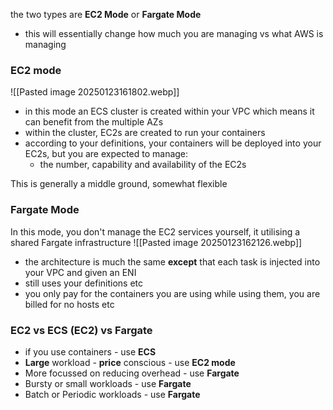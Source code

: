 the two types are **EC2 Mode** or **Fargate Mode**
- this will essentially change how much you are managing vs what AWS is managing

### EC2 mode
![[Pasted image 20250123161802.webp]]
- in this mode an ECS cluster is created within your VPC which means it can benefit from the multiple AZs
- within the cluster, EC2s are created to run your containers
- according to your definitions, your containers will be deployed into your EC2s, but you are expected to manage:
	- the number, capability and availability of the EC2s

This is generally a middle ground, somewhat flexible

### Fargate Mode

In this mode, you don't manage the EC2 services yourself, it utilising a shared Fargate infrastructure 
![[Pasted image 20250123162126.webp]]
- the architecture is much the same **except** that each task is injected into your VPC and given an ENI
- still uses your definitions etc 
- you only pay for the containers you are using while using them, you are billed for no hosts etc

### EC2 vs ECS (EC2) vs Fargate

- if you use containers  - use **ECS**
- **Large** workload - **price** conscious - use **EC2 mode**
- More focussed on reducing overhead - use **Fargate**
- Bursty or small workloads - use **Fargate**
- Batch or Periodic workloads - use **Fargate**